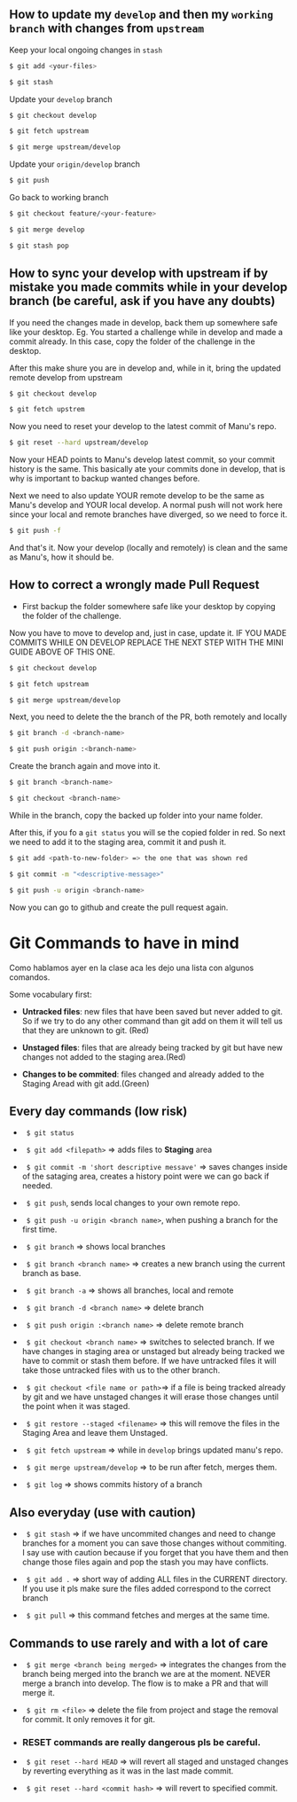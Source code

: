 ## How to update my `develop` and then my `working branch` with changes from `upstream`

Keep your local ongoing changes in `stash`

```sh
$ git add <your-files>

$ git stash
```

Update your `develop` branch

```sh
$ git checkout develop

$ git fetch upstream

$ git merge upstream/develop
```

Update your `origin/develop` branch

```sh
$ git push
```

Go back to working branch

```sh
$ git checkout feature/<your-feature>

$ git merge develop

$ git stash pop
```

## How to sync your develop with upstream if by mistake you made commits while in your develop branch (be careful, ask if you have any doubts)

If you need the changes made in develop, back them up somewhere safe like your desktop. Eg. You started a challenge while in develop and made a commit already. In this case, copy the folder of the challenge in the desktop.

After this make shure you are in develop and, while in it, bring the updated remote develop from upstream

```sh
$ git checkout develop

$ git fetch upstrem
```

Now you need to reset your develop to the latest commit of Manu's repo.

```sh
$ git reset --hard upstream/develop
```

Now your HEAD points to Manu's develop latest commit, so your commit history is the same. This basically ate your commits done in develop, that is why is important to backup wanted changes before.

Next we need to also update YOUR remote develop to be the same as Manu's develop and YOUR local develop. A normal push will not work here since your local and remote branches have diverged, so we need to force it.

```sh
$ git push -f
```
And that's it. Now your develop (locally and remotely) is clean and the same as Manu's, how it should be.

## How to correct a wrongly made Pull Request

- First backup the folder somewhere safe like your desktop by copying the folder of the challenge. 

Now you have to move to develop and, just in case, update it. IF YOU MADE COMMITS WHILE ON DEVELOP REPLACE THE NEXT STEP WITH THE MINI GUIDE ABOVE OF THIS ONE.

```sh
$ git checkout develop

$ git fetch upstream

$ git merge upstream/develop
```

Next, you need to delete the the branch of the PR, both remotely and locally

```sh
$ git branch -d <branch-name>

$ git push origin :<branch-name>
```

Create the branch again and move into it.

```sh
$ git branch <branch-name>

$ git checkout <branch-name>
```

While in the branch, copy the backed up folder into your name folder.

After this, if you fo a  `git status` you will se the copied folder in red. So next we need to add it to the staging area, commit it and push it.

```sh
$ git add <path-to-new-folder> => the one that was shown red 

$ git commit -m "<descriptive-message>"

$ git push -u origin <branch-name>
```

Now you can go to github and create the pull request again.




# Git Commands to have in mind

Como hablamos ayer en la clase aca les dejo una lista con algunos comandos.

Some vocabulary first:

- **Untracked files**: new files that have been saved but never added to git. So if we try to do any other command than git add on them it will tell us that they are unknown to git. (Red)

- **Unstaged files**: files that are already being tracked by git but have new changes not added to the staging area.(Red)

- **Changes to be commited**: files changed and already added to the Staging Aread with git add.(Green)

## Every day commands (low risk)


 - ` $ git status`

 - ` $ git add <filepath>` => adds files to **Staging** area
 
 - ` $ git commit -m 'short descriptive messave'` => saves changes inside of the sataging area, creates a history point were we can go back if needed.
 
 - ` $ git push`, sends local changes to your own remote repo.
 
 - ` $ git push -u origin <branch name>`, when pushing a branch for the first time.
 
 - ` $ git branch` => shows local branches
 
 - ` $ git branch <branch name>` => creates a new branch using the current branch as base.
 
 - ` $ git branch -a` => shows all branches, local and remote
 
 - ` $ git branch -d <branch name>` => delete branch
 
 - ` $ git push origin :<branch name>` => delete remote branch
 
 - ` $ git checkout <branch name>` => switches to selected branch. If we have changes in staging area or unstaged but already being tracked we have to commit or stash them before. If we have untracked files it will take those untracked files with us to the other branch. 
 
 - ` $ git checkout <file name or path>`=> if a file is being tracked already by git and we have unstaged changes it will erase those changes until the point when it was staged.
 
 - ` $ git restore --staged <filename>` => this will remove the files in the Staging Area and leave them Unstaged. 
 
 - ` $ git fetch upstream` => while in `develop` brings updated manu's repo.
 
 - ` $ git merge upstream/develop` => to be run after fetch, merges them.
    
- ` $ git log` => shows commits history of a branch


## Also everyday (use with caution)
- ` $ git stash` => if we have uncommited changes and need to change branches for a moment you can save those changes without commiting. I say use with caution because if you forget that you have them and then change those files again and pop the stash you may have conflicts.

- ` $ git add .` => short way of adding ALL files in the CURRENT directory. If you use it pls make sure the files added correspond to the correct branch


- ` $ git pull` => this command fetches and merges at the same time.

## Commands to use rarely and with a lot of care


- ` $ git merge <branch being merged>` => integrates the changes from the branch being merged into the branch we are at the moment. NEVER merge a branch into develop. The flow is to make a PR and that will merge it.

- ` $ git rm <file>` => delete the file from project and stage the removal for commit. It only removes it for git.

- ### RESET commands are really dangerous pls be careful.

- ` $ git reset --hard HEAD` => will revert all staged and unstaged changes by reverting everything as it was in the last made commit.

- ` $ git reset --hard <commit hash>` => will revert to specified commit.